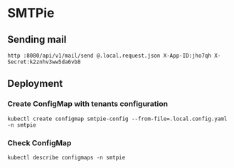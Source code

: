 # SMTPie

## Sending mail

`http :8080/api/v1/mail/send @.local.request.json X-App-ID:jho7qh X-Secret:k2znhv3ww5da6vb8`

## Deployment

### Create ConfigMap with tenants configuration

`kubectl create configmap smtpie-config --from-file=.local.config.yaml -n smtpie`

### Check ConfigMap

`kubectl describe configmaps -n smtpie` 